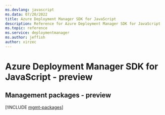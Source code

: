 ```yaml
---
ms.devlang: javascript
ms.data: 07/20/2022
title: Azure Deployment Manager SDK for JavaScript
description: Reference for Azure Deployment Manager SDK for JavaScript
ms.topic: reference
ms.service: deploymentmanager
ms.author: jeffish
author: xirzec
---
```

# Azure Deployment Manager SDK for JavaScript - preview

## Management packages - preview
[!INCLUDE [mgmt-packages](deployment-manager-mgmt-index.md)]
